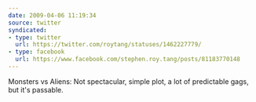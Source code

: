 ```yaml
---
date: 2009-04-06 11:19:34
source: twitter
syndicated:
- type: twitter
  url: https://twitter.com/roytang/statuses/1462227779/
- type: facebook
  url: https://www.facebook.com/stephen.roy.tang/posts/81183770148
---
```


Monsters vs Aliens: Not spectacular, simple plot, a lot of predictable gags, but it's passable.